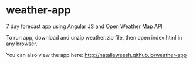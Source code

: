 weather-app
===========
 7 day forecast app using Angular JS and Open Weather Map API
 
 To run app, download and unzip weather.zip file, then open index.html in any browser.

 You can also view the app here: http://natalieweesh.github.io/weather-app
